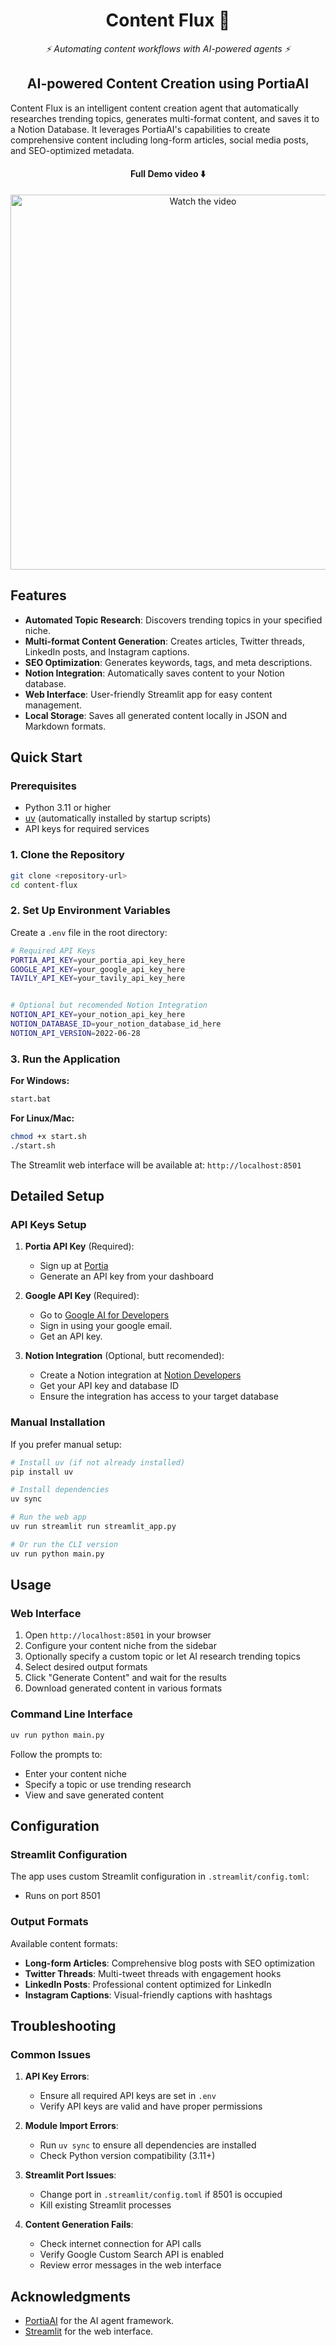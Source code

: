 <h1 align="center">Content Flux 🤖</h1>
<p align="center"><i>⚡ Automating content workflows with AI-powered agents ⚡</i></p>

<h2 align="center">AI-powered Content Creation using PortiaAI</h2>

Content Flux is an intelligent content creation agent that automatically researches trending topics, generates multi-format content, and saves it to a Notion Database. It leverages PortiaAI's capabilities to create comprehensive content including long-form articles, social media posts, and SEO-optimized metadata.

<h4 align="center">Full Demo video ⬇️</h4>

<p align="center">
  <a href="https://youtu.be/7wv6YasLo2o" target="_blank">
    <img src="https://img.youtube.com/vi/7wv6YasLo2o/maxresdefault.jpg" alt="Watch the video" width="600">
  </a>
</p>

## Features

- **Automated Topic Research**: Discovers trending topics in your specified niche.
- **Multi-format Content Generation**: Creates articles, Twitter threads, LinkedIn posts, and Instagram captions.
- **SEO Optimization**: Generates keywords, tags, and meta descriptions.
- **Notion Integration**: Automatically saves content to your Notion database.
- **Web Interface**: User-friendly Streamlit app for easy content management.
- **Local Storage**: Saves all generated content locally in JSON and Markdown formats.

## Quick Start

### Prerequisites

- Python 3.11 or higher
- [uv](https://docs.astral.sh/uv/) (automatically installed by startup scripts)
- API keys for required services

### 1. Clone the Repository

```bash
git clone <repository-url>
cd content-flux
```

### 2. Set Up Environment Variables

Create a `.env` file in the root directory:

```bash
# Required API Keys
PORTIA_API_KEY=your_portia_api_key_here
GOOGLE_API_KEY=your_google_api_key_here
TAVILY_API_KEY=your_tavily_api_key_here


# Optional but recomended Notion Integration
NOTION_API_KEY=your_notion_api_key_here
NOTION_DATABASE_ID=your_notion_database_id_here
NOTION_API_VERSION=2022-06-28
```

### 3. Run the Application

**For Windows:**

```bash
start.bat
```

**For Linux/Mac:**

```bash
chmod +x start.sh
./start.sh
```

The Streamlit web interface will be available at: `http://localhost:8501`

## Detailed Setup

### API Keys Setup

1. **Portia API Key** (Required):

   - Sign up at [Portia](https://portia.ai)
   - Generate an API key from your dashboard

2. **Google API Key** (Required):

   - Go to [Google AI for Developers](https://console.cloud.google.com/)
   - Sign in using your google email.
   - Get an API key.

3. **Notion Integration** (Optional, butt recomended):
   - Create a Notion integration at [Notion Developers](https://developers.notion.com/)
   - Get your API key and database ID
   - Ensure the integration has access to your target database

### Manual Installation

If you prefer manual setup:

```bash
# Install uv (if not already installed)
pip install uv

# Install dependencies
uv sync

# Run the web app
uv run streamlit run streamlit_app.py

# Or run the CLI version
uv run python main.py
```

## Usage

### Web Interface

1. Open `http://localhost:8501` in your browser
2. Configure your content niche from the sidebar
3. Optionally specify a custom topic or let AI research trending topics
4. Select desired output formats
5. Click "Generate Content" and wait for the results
6. Download generated content in various formats

### Command Line Interface

```bash
uv run python main.py
```

Follow the prompts to:

- Enter your content niche
- Specify a topic or use trending research
- View and save generated content

## Configuration

### Streamlit Configuration

The app uses custom Streamlit configuration in `.streamlit/config.toml`:

- Runs on port 8501

### Output Formats

Available content formats:

- **Long-form Articles**: Comprehensive blog posts with SEO optimization
- **Twitter Threads**: Multi-tweet threads with engagement hooks
- **LinkedIn Posts**: Professional content optimized for LinkedIn
- **Instagram Captions**: Visual-friendly captions with hashtags

## Troubleshooting

### Common Issues

1. **API Key Errors**:

   - Ensure all required API keys are set in `.env`
   - Verify API keys are valid and have proper permissions

2. **Module Import Errors**:

   - Run `uv sync` to ensure all dependencies are installed
   - Check Python version compatibility (3.11+)

3. **Streamlit Port Issues**:

   - Change port in `.streamlit/config.toml` if 8501 is occupied
   - Kill existing Streamlit processes

4. **Content Generation Fails**:
   - Check internet connection for API calls
   - Verify Google Custom Search API is enabled
   - Review error messages in the web interface

## Acknowledgments

- [PortiaAI](https://portia.ai) for the AI agent framework.
- [Streamlit](https://streamlit.io) for the web interface.
